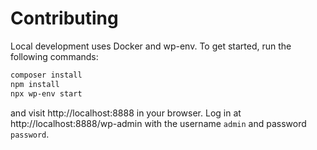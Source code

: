 # Contributing

Local development uses Docker and wp-env. To get started, run the following commands:

```bash
composer install
npm install
npx wp-env start
```

and visit http://localhost:8888 in your browser. Log in at http://localhost:8888/wp-admin with the username `admin` and password `password`.